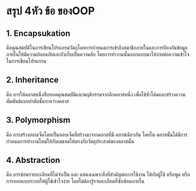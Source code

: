 # สรุป 4หัว ข้อ ของOOP
## 1. Encapsukation
คือคุณสมบัติในการเขียนโปรแกรมวัตถุโดยการกำหนดการเข้าถึงสมาชิกภายในและการป้องกันข้อมูลภายในให้มีความปลอดภัยและยังเก็บเป็นความลับ โดยการทำงานนั้นออกแบบมาให้ง่ายต่อความเข้าใจในการเขียนโปรแกรม
## 2. Inheritance
คือ การให้คลาสหนึ่งสืบทอดคุณสมบัติและพฤติกรรมจากอีกคลาสหนึ่ง เพื่อใช้ซ้ำโค้ดและสร้างความสัมพันธ์แบบลำดับชั้นระหว่างคลาส
## 3. Polymorphism
คือ การสร้างออบเจ็คโดยเป็นออบเจ็คที่สร้างมาจากคลาสที่มี คลาสเดียวกัน โดยใน คลาสนั้นได้มีการกำหนดการทำงานใหม่ให้กับเมธอดให้ตรงกับวัตถุประสงค์ของคลาสนั้น

## 4. Abstraction
คือ การซ่อนรายละเอียดที่ไม่จำเป็น และ แสดงเฉพาะสิ่งที่สำคัญต่อการใช้งาน ให้กับผู้ใช้ หรือพูด หรือการออกแบบระบบให้ผู้ใช้เข้าใจง่าย โดยไม่ต้องรู้รายละเอียดที่ซับซ้อนภายใน